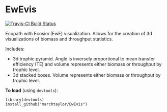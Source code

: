 EwEvis
=====

[![Travis-CI Build Status](https://travis-ci.org/marchtaylor/EwEvis.svg?branch=master)](https://travis-ci.org/marchtaylor/EwEvis)

Ecopath with Ecosim (EwE) visualization. Allows for the creation of 3d visualizations of biomass and throughput statistics. 

Includes:

* 3d trophic pyramid. Angle is inversely proportional to mean transfer efficiency (TE) and volume represents either biomass or throughput by trophic level.
* 3d stacked boxes. Volume represents either biomass or throughput by trophic level.

**To load** (using `devtools`):
```
library(devtools)
install_github("marchtaylor/EwEvis")
```

